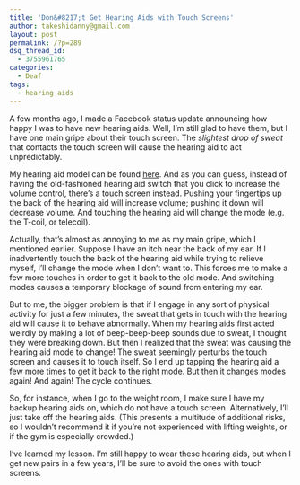 ```yaml
---
title: 'Don&#8217;t Get Hearing Aids with Touch Screens'
author: takeshidanny@gmail.com
layout: post
permalink: /?p=289
dsq_thread_id:
  - 3755961765
categories:
  - Deaf
tags:
  - hearing aids
---
```

A few months ago, I made a Facebook status update announcing how happy I was to have new hearing aids. Well, I&#8217;m still glad to have them, but I have one main gripe about their touch screen. The *slightest drop of sweat* that contacts the touch screen will cause the hearing aid to act unpredictably.

My hearing aid model can be found [here][1]. And as you can guess, instead of having the old-fashioned hearing aid switch that you click to increase the volume control, there&#8217;s a touch screen instead. Pushing your fingertips up the back of the hearing aid will increase volume; pushing it down will decrease volume. And touching the hearing aid will change the mode (e.g. the T-coil, or telecoil).

Actually, that&#8217;s almost as annoying to me as my main gripe, which I mentioned earlier. Suppose I have an itch near the back of my ear. If I inadvertently touch the back of the hearing aid while trying to relieve myself, I&#8217;ll change the mode when I don&#8217;t want to. This forces me to make a few more touches in order to get it back to the old mode. And switching modes causes a temporary blockage of sound from entering my ear.

But to me, the bigger problem is that if I engage in any sort of physical activity for just a few minutes, the sweat that gets in touch with the hearing aid will cause it to behave abnormally. When my hearing aids first acted weirdly by making a lot of beep-beep-beep sounds due to sweat, I thought they were breaking down. But then I realized that the sweat was causing the hearing aid mode to change! The sweat seemingly perturbs the touch screen and causes it to touch itself. So I end up tapping the hearing aid a few more times to get it back to the right mode. But then it changes modes again! And again! The cycle continues. 

So, for instance, when I go to the weight room, I make sure I have my backup hearing aids on, which do not have a touch screen. Alternatively, I&#8217;ll just take off the hearing aids. (This presents a multitude of additional risks, so I wouldn&#8217;t recommend it if you&#8217;re not experienced with lifting weights, or if the gym is especially crowded.)

I&#8217;ve learned my lesson. I&#8217;m still happy to wear these hearing aids, but when I get new pairs in a few years, I&#8217;ll be sure to avoid the ones with touch screens.

 [1]: http://www.starkeypro.com/public/professionals/products/hearing-aids/x-series/power-bte.jsp